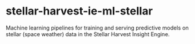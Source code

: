 # stellar-harvest-ie-ml-stellar
Machine learning pipelines for training and serving predictive models on stellar (space weather) data in the Stellar Harvest Insight Engine.
